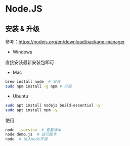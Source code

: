 # Node.JS

## 安装 & 升级

参考：<https://nodejs.org/en/download/package-manager>

- Windows

直接安装最新安装包即可

- Mac

```bash
brew install node  # 安装
sudo npm install -g npm # 升级
```

- Ubuntu

```bash
sudo apt install nodejs build-essential -y
sudo apt install npm -y
```

使用

```bash
node --version  # 查看版本
node demo.js  # 运行脚本
node  # 进入node环境
```
